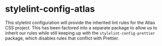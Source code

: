 # stylelint-config-atlas

This stylelint configuration will provide the inherited lint rules for the Atlas CSS project. This has been factored into a separate package to allow us to inherit our rules while still keeping up with the `stylelint-config-prettier` package, which disables rules that conflict with Prettier.
